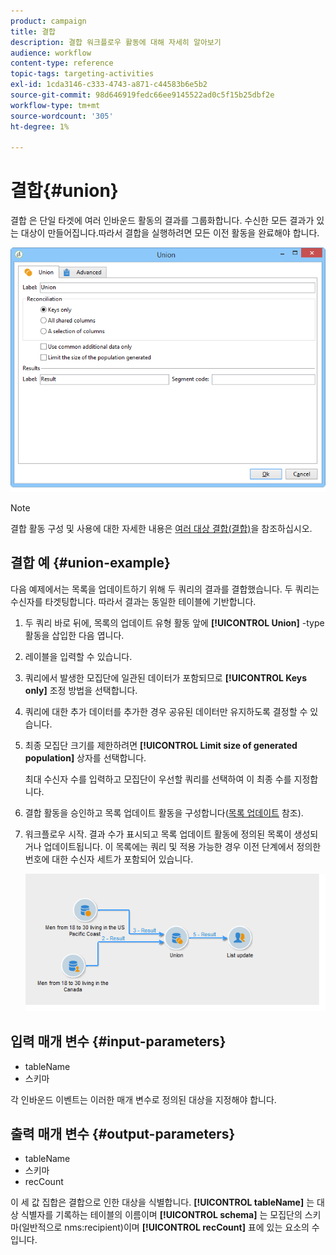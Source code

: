 ```yaml
---
product: campaign
title: 결합
description: 결합 워크플로우 활동에 대해 자세히 알아보기
audience: workflow
content-type: reference
topic-tags: targeting-activities
exl-id: 1cda3146-c333-4743-a871-c44583b6e5b2
source-git-commit: 98d646919fedc66ee9145522ad0c5f15b25dbf2e
workflow-type: tm+mt
source-wordcount: '305'
ht-degree: 1%

---
```


# 결합{#union}

결합 은 단일 타겟에 여러 인바운드 활동의 결과를 그룹화합니다. 수신한 모든 결과가 있는 대상이 만들어집니다.따라서 결합을 실행하려면 모든 이전 활동을 완료해야 합니다.

![](assets/s_user_segmentation_union.png)

>[!NOTE]
>
>결합 활동 구성 및 사용에 대한 자세한 내용은 [여러 대상 결합(결합)](../../workflow/using/targeting-data.md#combining-several-targets--union-)을 참조하십시오.

## 결합 예 {#union-example}

다음 예제에서는 목록을 업데이트하기 위해 두 쿼리의 결과를 결합했습니다. 두 쿼리는 수신자를 타겟팅합니다. 따라서 결과는 동일한 테이블에 기반합니다.

1. 두 쿼리 바로 뒤에, 목록의 업데이트 유형 활동 앞에 **[!UICONTROL Union]** -type 활동을 삽입한 다음 엽니다.
1. 레이블을 입력할 수 있습니다.
1. 쿼리에서 발생한 모집단에 일관된 데이터가 포함되므로 **[!UICONTROL Keys only]** 조정 방법을 선택합니다.
1. 쿼리에 대한 추가 데이터를 추가한 경우 공유된 데이터만 유지하도록 결정할 수 있습니다.
1. 최종 모집단 크기를 제한하려면 **[!UICONTROL Limit size of generated population]** 상자를 선택합니다.

   최대 수신자 수를 입력하고 모집단이 우선할 쿼리를 선택하여 이 최종 수를 지정합니다.

1. 결합 활동을 승인하고 목록 업데이트 활동을 구성합니다([목록 업데이트](../../workflow/using/list-update.md) 참조).
1. 워크플로우 시작. 결과 수가 표시되고 목록 업데이트 활동에 정의된 목록이 생성되거나 업데이트됩니다. 이 목록에는 쿼리 및 적용 가능한 경우 이전 단계에서 정의한 번호에 대한 수신자 세트가 포함되어 있습니다.

   ![](assets/union_example.png)

## 입력 매개 변수 {#input-parameters}

* tableName
* 스키마

각 인바운드 이벤트는 이러한 매개 변수로 정의된 대상을 지정해야 합니다.

## 출력 매개 변수 {#output-parameters}

* tableName
* 스키마
* recCount

이 세 값 집합은 결합으로 인한 대상을 식별합니다. **[!UICONTROL tableName]** 는 대상 식별자를 기록하는 테이블의 이름이며  **[!UICONTROL schema]** 는 모집단의 스키마(일반적으로 nms:recipient)이며  **[!UICONTROL recCount]** 표에 있는 요소의 수입니다.
